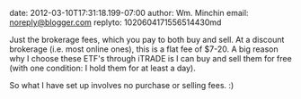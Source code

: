 date: 2012-03-10T17:31:18.199-07:00
author: Wm. Minchin
email: noreply@blogger.com
replyto: 1020604171556514430md

Just the brokerage fees, which you pay to both buy and sell. At a discount brokerage (i.e. most online ones), this is a flat fee of $7-20. A big reason why I choose these ETF&#39;s through iTRADE is I can buy and sell them for free (with one condition: I hold them for at least a day).

So what I have set up involves no purchase or selling fees. :)
